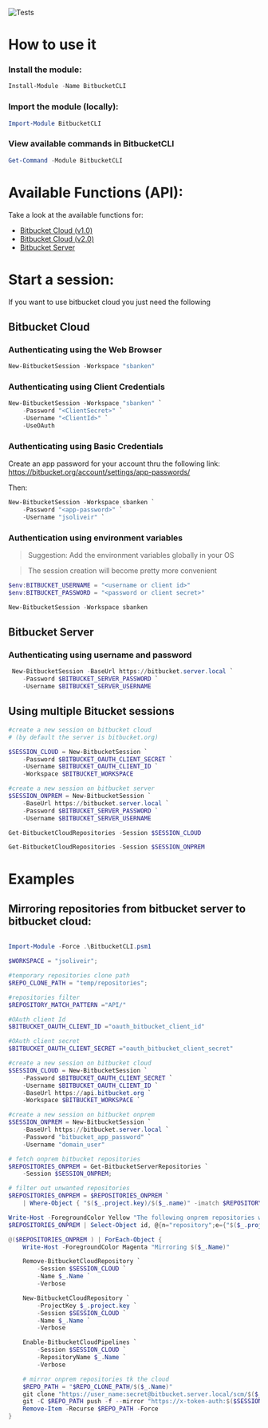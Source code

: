 ![Tests](https://github.com/jsoliveir/BitbucketCLI/workflows/Tests/badge.svg)
# How to use it

### Install the module:
```powershell
Install-Module -Name BitbucketCLI
``` 
### Import the module (locally):

```powershell
Import-Module BitbucketCLI
```
### View available commands in BitbucketCLI
```powershell
Get-Command -Module BitbucketCLI 
```

# Available Functions (API):

Take a look at the available functions for:
* [Bitbucket Cloud (v1.0)](src/Cloud/v1.0)
* [Bitbucket Cloud (v2.0)](src/Cloud/v2.0)
* [Bitbucket Server](src/Server)

# Start a session:

If you want to use bitbucket cloud you just need the following

## Bitbucket Cloud 

### Authenticating using the Web Browser 
```powershell
New-BitbucketSession -Workspace "sbanken"
```

### Authenticating using Client Credentials 
```powershell
New-BitbucketSession -Workspace "sbanken" `
    -Password "<ClientSecret>" `
    -Username "<ClientId>" `
    -UseOAuth
```

### Authenticating using Basic Credentials

Create an app password for your account thru the following link:
https://bitbucket.org/account/settings/app-passwords/

Then:

```powershell
New-BitbucketSession -Workspace sbanken `
    -Password "<app-password>" `
    -Username "jsoliveir" `
```

### Authentication using environment variables

> Suggestion: Add the environment variables globally in your OS

> The session creation will become pretty more convenient

```powershell
$env:BITBUCKET_USERNAME = "<username or client id>"
$env:BITBUCKET_PASSWORD = "<password or client secret>"
```

```powershell
New-BitbucketSession -Workspace sbanken
```

## Bitbucket Server

### Authenticating using username and password
```powershell
 New-BitbucketSession -BaseUrl https://bitbucket.server.local `
    -Password $BITBUCKET_SERVER_PASSWORD `
    -Username $BITBUCKET_SERVER_USERNAME
```


## Using multiple Bitucket sessions

```powershell
#create a new session on bitbucket cloud
# (by default the server is bitbucket.org)

$SESSION_CLOUD = New-BitbucketSession `
    -Password $BITBUCKET_OAUTH_CLIENT_SECRET `
    -Username $BITBUCKET_OAUTH_CLIENT_ID `
    -Workspace $BITBUCKET_WORKSPACE 

#create a new session on bitbucket server
$SESSION_ONPREM = New-BitbucketSession `
    -BaseUrl https://bitbucket.server.local `
    -Password $BITBUCKET_SERVER_PASSWORD `
    -Username $BITBUCKET_SERVER_USERNAME

Get-BitbucketCloudRepositories -Session $SESSION_CLOUD

Get-BitbucketCloudRepositories -Session $SESSION_ONPREM

```

# Examples

## Mirroring repositories from bitbucket server to bitbucket cloud:

```powershell

Import-Module -Force .\BitbucketCLI.psm1

$WORKSPACE = "jsoliveir";

#temporary repositories clone path
$REPO_CLONE_PATH = "temp/repositories";

#repositories filter
$REPOSITORY_MATCH_PATTERN ="API/"

#OAuth client Id
$BITBUCKET_OAUTH_CLIENT_ID ="oauth_bitbucket_client_id"

#OAuth client secret
$BITBUCKET_OAUTH_CLIENT_SECRET ="oauth_bitbucket_client_secret"

#create a new session on bitbucket cloud
$SESSION_CLOUD = New-BitbucketSession `
    -Password $BITBUCKET_OAUTH_CLIENT_SECRET `
    -Username $BITBUCKET_OAUTH_CLIENT_ID `
    -BaseUrl https://api.bitbucket.org `
    -Workspace $BITBUCKET_WORKSPACE `

#create a new session on bitbucket onprem
$SESSION_ONPREM = New-BitbucketSession `
    -BaseUrl https://bitbucket.server.local `
    -Password "bitbucket_app_password" `
    -Username "domain_user" 

# fetch onprem bitbucket repositories
$REPOSITORIES_ONPREM = Get-BitbucketServerRepositories `
    -Session $SESSION_ONPREM;

# filter out unwanted repositories
$REPOSITORIES_ONPREM = $REPOSITORIES_ONPREM `
    | Where-Object { "$($_.project.key)/$($_.name)" -imatch $REPOSITORY_MATCH_PATTERN }

Write-Host -ForegroundColor Yellow "The following onprem repositories will be mirrored"
$REPOSITORIES_ONPREM | Select-Object id, @{n="repository";e={"$($_.project.key)/$($_.name)"}} | Format-Table

@($REPOSITORIES_ONPREM ) | ForEach-Object {
    Write-Host -ForegroundColor Magenta "Mirroring $($_.Name)" 

    Remove-BitbucketCloudRepository `
        -Session $SESSION_CLOUD `
        -Name $_.Name `
        -Verbose 

    New-BitbucketCloudRepository `
        -ProjectKey $_.project.key `
        -Session $SESSION_CLOUD `
        -Name $_.Name `
        -Verbose 

    Enable-BitbucketCloudPipelines `
        -Session $SESSION_CLOUD `
        -RepositoryName $_.Name `
        -Verbose

    # mirror onprem repositories tk the cloud
    $REPO_PATH = "$REPO_CLONE_PATH/$($_.Name)"
    git clone "https://user_name:secret@bitbucket.server.local/scm/$($_.project.key)/$($_.name)" $REPO_PATH
    git -C $REPO_PATH push -f --mirror "https://x-token-auth:$($SESSION_CLOUD.AccessToken)@bitbucket.org/${WORKSPACE}/$($_.name).git"
    Remove-Item -Recurse $REPO_PATH -Force
}

```

